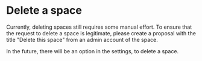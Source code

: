 # Delete a space

Currently, deleting spaces still requires some manual effort. To ensure that the request to delete a space is legitimate, please create a proposal with the title "Delete this space" from an admin account of the space.

In the future, there will be an option in the settings, to delete a space.

